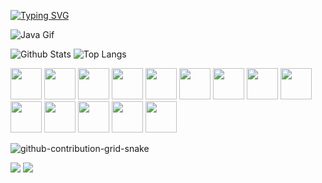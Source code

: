 [![Typing SVG](https://readme-typing-svg.demolab.com?font=Noto+Sans+Japanese&weight=900&size=35&pause=1000&color=8FF700&width=600&height=76&lines=Hi👋%2C+I'm+Pranshu...;I'm+currently+working+on+☆+★+✮+★+☆)](https://git.io/typing-svg)

![Java Gif](https://user-images.githubusercontent.com/45304978/197178414-391a5285-2ea4-46ed-b6d9-58dfd9789fd1.gif)

![Github Stats](https://github-readme-stats.vercel.app/api?username=pranshuag9&show_icons=true&theme=radical&hide_border=false&locale=en&count_private=true) ![Top Langs](https://github-readme-stats.vercel.app/api/top-langs/?username=pranshuag9&layout=compact&hide=jupyter%20notebook&theme=radical&show_icons=true&langs_count=10)

<div>
 <img height=50 src="https://cdn.jsdelivr.net/gh/devicons/devicon/icons/python/python-original.svg"/>
 <img height=50 src="https://cdn.jsdelivr.net/gh/devicons/devicon/icons/java/java-original.svg"/>
 <img height=50 src="https://cdn.jsdelivr.net/gh/devicons/devicon/icons/html5/html5-original.svg"/>
 <img height=50 src="https://cdn.jsdelivr.net/gh/devicons/devicon/icons/css3/css3-original.svg"/>
 <img height=50 src="https://cdn.jsdelivr.net/gh/devicons/devicon@latest/icons/javascript/javascript-original.svg"/>
 <img height=50 src="https://cdn.jsdelivr.net/gh/devicons/devicon/icons/git/git-plain.svg"/>
 <img height=50 src="https://cdn.jsdelivr.net/gh/devicons/devicon@latest/icons/github/github-original.svg"/>
 <img height=50 src="https://cdn.jsdelivr.net/gh/devicons/devicon@latest/icons/mysql/mysql-original.svg" />
 <img height=50 src="https://cdn.jsdelivr.net/gh/devicons/devicon@latest/icons/postgresql/postgresql-original-wordmark.svg" />
 <img height=50 src="https://cdn.jsdelivr.net/gh/devicons/devicon@latest/icons/postman/postman-original.svg" />
 <img height=50 src="https://cdn.jsdelivr.net/gh/devicons/devicon@latest/icons/linux/linux-original.svg" />
 <img height=50 src="https://cdn.jsdelivr.net/gh/devicons/devicon@latest/icons/googlecloud/googlecloud-original.svg" />
 <img height=50 src="https://cdn.jsdelivr.net/gh/devicons/devicon@latest/icons/amazonwebservices/amazonwebservices-plain-wordmark.svg" />
 <img height=50 src="https://cdn.jsdelivr.net/gh/devicons/devicon@latest/icons/latex/latex-original.svg" />
</div>

![github-contribution-grid-snake](https://user-images.githubusercontent.com/45304978/213288910-23a77df1-6b51-4d58-9d9b-374cad969757.svg)

[![](https://img.shields.io/badge/linkedin-%230077B5.svg?style=for-the-badge&logo=linkedin)](https://www.linkedin.com/in/aggarwalpranshu/)
![](https://komarev.com/ghpvc/?username=pranshuag9&color=red)

<!--
**pranshuag9/pranshuag9** is a ✨ _special_ ✨ repository because its `README.md` (this file) appears on your GitHub profile.

Here are some ideas to get you started:
### Hi there 👋
- 🔭 I’m currently working on ...
- 🌱 I’m currently learning ...
- 👯 I’m looking to collaborate on ...
- 🤔 I’m looking for help with ...
- 💬 Ask me about ...
- 📫 How to reach me: ...
- 😄 Pronouns: ...
- ⚡ Fun fact: ...
![Wakatime stats](https://github-readme-stats.vercel.app/api/wakatime?username=username)
-->
<!-- ![Counter](https://komarev.com/ghpvc/?username=pranshuag9&style=flat-square&label=Profile%20Views) | [![wakatime](https://wakatime.com/badge/user/57427554-dd67-4588-bde7-03eb4fae2659.svg)](https://wakatime.com/@57427554-dd67-4588-bde7-03eb4fae2659)
------------
<h1>GitHub streak stats</h1>

<p align="center">
 <img align="center" src="https://github-readme-streak-stats.herokuapp.com/?user=pranshuag9&theme=gruvbox_duo" alt="https://github.com/pranshuag9" />
</p>

<center>

. | .
--|--
![Github Stats](https://github-readme-stats.vercel.app/api?username=pranshuag9&show_icons=true&theme=aura&hide_border=false&locale=en&count_private=true) | ![Top Langs](https://github-readme-stats.vercel.app/api/top-langs/?username=pranshuag9&layout=compact&hide=jupyter%20notebook) 
| ![Wakatime stats](https://github-readme-stats.vercel.app/api/wakatime?username=pranshu) | ![Github Stats](https://github-readme-stats.vercel.app/api?username=pranshuag9&show_icons=true&theme=maroongold&hide_border=false&locale=en&count_private=true)
</center>


![giphy-j](https://user-images.githubusercontent.com/45304978/213820509-d12c9d6a-7073-49d6-a26c-3f2f9e9afa8b.gif) <div>Thanks a million! For making me one of the best **Dev | Designer** in the World!!</div>
------------
-->

<!---
pranshuag9/pranshuag9 is a ✨ special ✨ repository because its `README.md` (this file) appears on your GitHub profile.
You can click the Preview link to take a look at your changes.
--->
